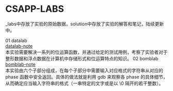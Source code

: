 # CSAPP-LABS  
_labs中存放了实验的原始数据，solution中存放了实验的解答和笔记，陆续更新中。  

01 datalab  
[datalab-note](https://github.com/jlu-xiurui/csapp-labs/blob/master/solution/lab1-data/datalab-note.md)    
本实验需要解决一系列的位运算函数，并通过给定的测试用例，考察了实验者对于整形数据和浮点数据在计算机中存储形式和位运算特点的知识。
02 bomblab  
[bomblab-note](https://github.com/jlu-xiurui/csapp-labs/blob/master/solution/lab2-bomb/bomblab-note.md)  
本实验由六个子部分组成，在每个子部分中需要输入对应格式的字符串从对应的 phase 函数中安全返回。具体的做法就是利用 gdb 来观察各 phase 的具体细节，从而确定应当输入字符串的格式（一串特定的文字或是以 \0 隔开的若干整数）。
